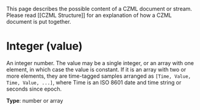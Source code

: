 This page describes the possible content of a CZML document or stream.  Please read [[CZML Structure]] for an explanation of how a CZML document is put together.

# Integer (value)

An integer number.  The value may be a single integer, or an array with one element, in which case the value is constant.  If it is an array with two or more elements, they are time-tagged samples arranged as `[Time, Value, Time, Value, ...]`, where Time is an ISO 8601 date and time string or seconds since epoch.

**Type**: number or array

